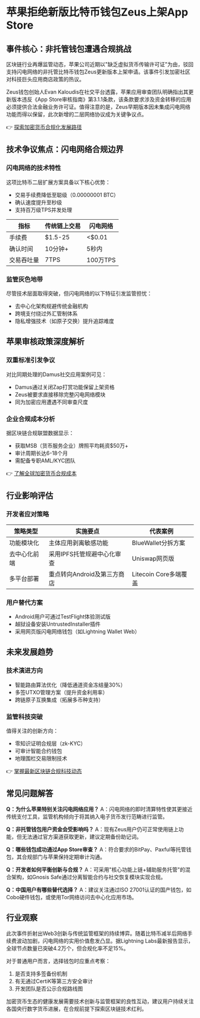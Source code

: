 # 苹果拒绝新版比特币钱包Zeus上架App Store

## 事件核心：非托管钱包遭遇合规挑战

区块链行业再爆监管动态，苹果公司近期以"缺乏虚拟货币传输许可证"为由，驳回支持闪电网络的非托管比特币钱包Zeus更新版本上架申请。该事件引发加密社区对科技巨头应用商店政策的热议。

Zeus钱包创始人Evan Kaloudis在社交平台透露，苹果应用审查团队明确指出其更新版本违反《App Store审核指南》第3.1.1条款，该条款要求涉及资金转移的应用必须提供合法金融业务许可证。值得注意的是，Zeus早期版本因未集成闪电网络功能而得以保留，此次新增的二层网络协议成为关键争议点。

👉 [探索加密货币合规化发展路径](https://bit.ly/okx_welcome)

## 技术争议焦点：闪电网络合规边界

### 闪电网络的技术特性
这项比特币二层扩展方案具备以下核心优势：
- 交易手续费降低至聪级（0.00000001 BTC）
- 确认速度提升至秒级
- 支持百万级TPS并发处理

| 指标        | 传统链上交易 | 闪电网络 |
|-------------|--------------|----------|
| 手续费      | $1.5-25      | <$0.01   |
| 确认时间    | 10分钟+      | 5秒内    |
| 交易吞吐量  | 7TPS         | 100万TPS |

### 监管灰色地带
尽管技术层面取得突破，但闪电网络的以下特征引发监管担忧：
- 去中心化架构规避传统金融机构
- 跨境支付绕过外汇管制体系
- 隐私增强技术（如原子交换）提升追踪难度

## 苹果审核政策深度解析

### 双重标准引发争议
对比同期处理的Damus社交应用案例可见：
- Damus通过关闭Zap打赏功能保留上架资格
- Zeus被要求直接移除完整闪电网络模块
- 同为加密应用遭遇不同审查尺度

### 企业合规成本分析
据区块链合规联盟数据显示：
- 获取MSB（货币服务企业）牌照平均耗资$50万+
- 审计周期长达6-18个月
- 需配备专职AML/KYC团队

👉 [了解全球加密货币合规成本](https://bit.ly/okx_welcome)

## 行业影响评估

### 开发者应对策略
| 策略类型       | 实施要点                     | 代表案例               |
|----------------|------------------------------|------------------------|
| 功能模块化     | 主体应用剥离敏感功能         | BlueWallet分拆方案     |
| 去中心化前端   | 采用IPFS托管规避中心化审查   | Uniswap网页版          |
| 多平台部署     | 重点转向Android及第三方商店  | Litecoin Core多端覆盖  |

### 用户替代方案
- Android用户可通过TestFlight体验测试版
- 越狱设备安装UntrustedInstaller插件
- 采用网页版闪电网络钱包（如Lightning Wallet Web）

## 未来发展趋势

### 技术演进方向
- 智能路由算法优化（降低通道资金冻结量30%）
- 多签UTXO管理方案（提升资金利用率）
- 跨链原子互换集成（拓展多币种支持）

### 监管科技突破
值得关注的创新方向：
- 零知识证明合规层（zk-KYC）
- 可审计智能合约钱包
- 地理围栏交易限制技术

👉 [掌握最新区块链合规科技动态](https://bit.ly/okx_welcome)

## 常见问题解答

**Q：为什么苹果特别关注闪电网络应用？**
A：闪电网络的即时清算特性使其更接近传统支付工具，监管机构倾向于将其纳入电子货币发行范畴进行监管。

**Q：非托管钱包用户资金会受影响吗？**
A：现有Zeus用户仍可正常使用链上功能，但无法通过官方渠道获取更新，建议定期备份助记词。

**Q：哪些钱包成功通过App Store审查？**
A：符合要求的BitPay、Paxful等托管钱包，其合规部门与苹果保持定期审计沟通。

**Q：开发者如何平衡创新与合规？**
A：可采用"核心功能上链+辅助服务托管"的混合架构，如Gnosis Safe通过分离智能合约与社交恢复模块实现合规。

**Q：中国用户有哪些替代选择？**
A：建议关注通过ISO 27001认证的国产钱包，如Cobo硬件钱包，或使用Tor网络访问去中心化应用市场。

## 行业观察

此次事件折射出Web3创新与传统监管框架的持续博弈。随着比特币减半后网络手续费波动加剧，闪电网络的实用价值愈发凸显。据Lightning Labs最新报告显示，全球节点数量已突破4.2万个，但合规化率不足15%。

对于普通用户而言，选择钱包时应重点考察：
1. 是否支持多签备份机制
2. 有无通过CertiK等第三方安全审计
3. 开发团队是否公示合规路线图

加密货币生态的健康发展需要技术创新与监管框架的良性互动，建议用户持续关注各国央行数字货币进展，在合规前提下探索区块链技术红利。